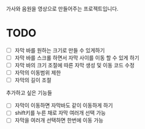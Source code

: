 가사와 음원을 영상으로 만들어주는 프로젝트입니다.

# TODO

- [ ] 자막 바를 원하는 크기로 만들 수 있게하기
- [ ] 자막 바를 스크롤 하면서 자막 사이를 이동 할 수 있게 하기
- [ ] 자막 바의 크기 조절에 따른 자막 생성 및 이동 코드 수정
- [ ] 자막의 이동범위 제한
- [ ] 자막의 길이 조절

추가하고 싶은 기능들

- [ ] 자막이 이동하면 자막바도 같이 이동하게 하기
- [ ] shift키를 누른 채로 자막 여러개 선택 가능
- [ ] 자막을 여러개 선택하면 한번에 이동 가능
